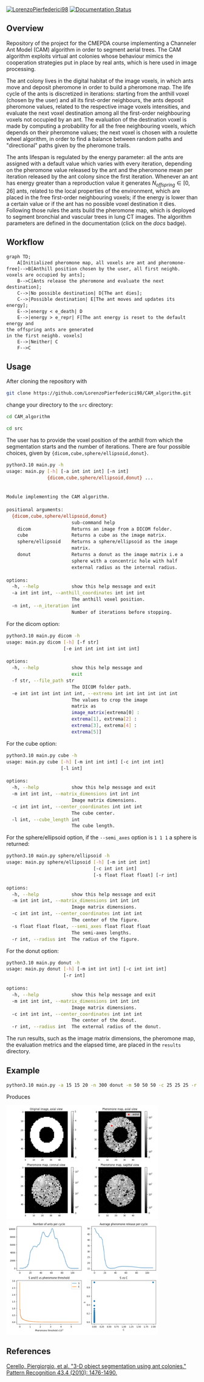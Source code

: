 
[![LorenzoPierfederici98](https://circleci.com/gh/LorenzoPierfederici98/CAM_algorithm.svg?style=shield)](https://app.circleci.com/pipelines/github/LorenzoPierfederici98/CAM_algorithm)  [![Documentation Status](https://readthedocs.org/projects/cam-algorithm/badge/?version=latest)](https://cam-algorithm.readthedocs.io/en/latest/?badge=latest)

## Overview
Repository of the project for the CMEPDA course implementing a Channeler Ant Model (CAM) algorithm in order to segment aerial trees.
The CAM algorithm exploits virtual ant colonies whose behaviour mimics the cooperation strategies put in place by real ants, which is here used in image processing.

The ant colony lives in the digital habitat of the image voxels, in which ants move and deposit pheromone in order to build a pheromone map.
The life cycle of the ants is discretized in iterations: starting from the anthill voxel (chosen by the user) and all its first-order neighbours, the ants deposit pheromone values, related to the respective image voxels intensities, and evaluate the next voxel destination among all the first-order neighbouring voxels not occupied by an ant.
The evaluation of the destination voxel is made by computing a probability for all the free neighbouring voxels, which depends on their pheromone values; the next voxel is chosen with a roulette wheel algorithm, in order to find a balance between random paths and "directional" paths given by the pheromone trails.

The ants lifespan is regulated by the energy parameter: all the ants are assigned with a default value which varies with every iteration, depending on the pheromone value released by the ant and the pheromone mean per iteration released by the ant colony since the first iteration. Whenever an ant has energy greater than a reproduction value it generates $N_{offspring}\in[0, 26]$ ants, related to the local properties of the environment, which are placed in the free first-order neighbouring voxels; if the energy is lower than a certain value or if the ant has no possible voxel destination it dies.
Following those rules the ants build the pheromone map, which is deployed to segment bronchial and vascular trees in lung CT images. The algorithm parameters are defined in the documentation (click on the *docs* badge).

## Workflow

```mermaid
graph TD;
    A[Initialized pheromone map, all voxels are ant and pheromone-free]-->B[Anthill position chosen by the user, all first neighb. voxels are occupied by ants];
    B-->C[Ants release the pheromone and evaluate the next destination];
    C-->|No possible destination| D[The ant dies];
    C-->|Possible destination| E[The ant moves and updates its energy];
    E-->|energy < e_death| D
    E-->|energy > e_repr| F[The ant energy is reset to the default energy and
the offspring ants are generated
in the first neighb. voxels]
    E-->|Neither| C
    F-->C
```

## Usage
After cloning the repository with

```bash
git clone https://github.com/LorenzoPierfederici98/CAM_algorithm.git
```

change your directory to the ```src``` directory:

```bash
cd CAM_algorithm
```

```bash
cd src
```

The user has to provide the voxel position of the anthill from which the segmentation starts and the number of iterations.
There are four possible choices, given by ```{dicom,cube,sphere/ellipsoid,donut}```.

```bash
python3.10 main.py -h
usage: main.py [-h] [-a int int int] [-n int]
               {dicom,cube,sphere/ellipsoid,donut} ...


Module implementing the CAM algorithm.

positional arguments:
  {dicom,cube,sphere/ellipsoid,donut}
                        sub-command help
    dicom               Returns an image from a DICOM folder.
    cube                Returns a cube as the image matrix.
    sphere/ellipsoid    Returns a sphere/ellipsoid as the image
                        matrix.
    donut               Returns a donut as the image matrix i.e a
                        sphere with a concentric hole with half
                        external radius as the internal radius.    

options:
  -h, --help            show this help message and exit
  -a int int int, --anthill_coordinates int int int
                        The anthill voxel position.
  -n int, --n_iteration int
                        Number of iterations before stopping.
```

For the dicom option:

```bash
python3.10 main.py dicom -h
usage: main.py dicom [-h] [-f str]
                     [-e int int int int int int]     

options:
  -h, --help            show this help message and    
                        exit
  -f str, --file_path str
                        The DICOM folder path.        
  -e int int int int int int, --extrema int int int int int int
                        The values to crop the image  
                        matrix as
                        image_matrix[extrema[0] :     
                        extrema[1], extrema[2] :      
                        extrema[3], extrema[4] :       
                        extrema[5]]
```

For the cube option:

```bash
python3.10 main.py cube -h     
usage: main.py cube [-h] [-m int int int] [-c int int int]
                    [-l int]

options:
  -h, --help            show this help message and exit
  -m int int int, --matrix_dimensions int int int
                        Image matrix dimensions.
  -c int int int, --center_coordinates int int int
                        The cube center.
  -l int, --cube_length int
                        The cube length.
```

For the sphere/ellipsoid option, if the ```--semi_axes``` option is ```1 1 1``` a sphere is returned:

```bash
python3.10 main.py sphere/ellipsoid -h
usage: main.py sphere/ellipsoid [-h] [-m int int int]
                                [-c int int int]
                                [-s float float float] [-r int]    

options:
  -h, --help            show this help message and exit
  -m int int int, --matrix_dimensions int int int
                        Image matrix dimensions.
  -c int int int, --center_coordinates int int int
                        The center of the figure.
  -s float float float, --semi_axes float float float
                        The semi-axes lengths.
  -r int, --radius int  The radius of the figure.
```

For the donut option:

```bash
python3.10 main.py donut -h                                                             
usage: main.py donut [-h] [-m int int int] [-c int int int]
                     [-r int]

options:
  -h, --help            show this help message and exit
  -m int int int, --matrix_dimensions int int int
                        Image matrix dimensions.
  -c int int int, --center_coordinates int int int
                        The center of the donut.
  -r int, --radius int  The external radius of the donut.
```

The run results, such as the image matrix dimensions, the pheromone map, the evaluation metrics and the elapsed time, are placed in the ```results``` directory.

## Example

```bash
python3.10 main.py -a 15 15 20 -n 300 donut -m 50 50 50 -c 25 25 25 -r 20
```

Produces

<img src="assets/CAM_results_donut.png" width="400" height="300"><img src="assets/CAM_statistics_donut.png" width="400" height="300">

## References
[Cerello, Piergiorgio, et al. "3-D object segmentation using ant colonies." Pattern Recognition 43.4 (2010): 1476-1490.](https://www.sciencedirect.com/science/article/abs/pii/S003132030900380X?via%3Dihub)

